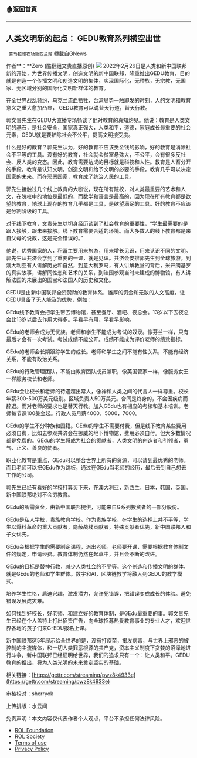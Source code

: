 ###  [:house:返回首頁](https://github.com/ourhimalayas/txt)
---


## 人类文明新的起点： GEDU教育系列横空出世
` 喜马拉雅农场新西兰站` [轉載自GNews](https://gnews.org/zh-hans/2073192/)

作者**：**Zero (酷翻组文贵直播原创)
![](https://assets.gnews.org/wp-content/uploads/2022/02/酷翻组1-15.png)
2022年2月26日是人类和新中国联邦新的开始，为世界传播文明，创造文明的新中国联邦，隆重推出GEDU教育，目的就是创造一个传播文明和创造文明的集体，实现国际化，无种族，无宗教，无国家、无区域分别的国际化文明新群体的教育。

在全世界战乱频纷，乌克兰流血牺牲，台湾局势一触即发的时刻，人的文明和教育意义之重大愈加凸显， GEDU教育可以说替天行道，替天行教。

郭文贵先生在GEDU大直播专场畅谈了他对教育的真知灼见。他说：教育是人类文明的基石，是社会安全，国家真正强大，人类和平，道德，家庭成长最重要的社会元素，GEDU就是要铲除社会不公平，提高文明接受度。

什么是好的教育？郭先生认为，好的教育不应该受金钱的影响，好的教育是消除社会不平等的工具。没有好的教育，社会就会贫富悬殊大，不公平，会有很多反社会、反人类的变态。因此，教育需要达成的目标就是科技和人性。教育是人畜分开的手段，教育是认知文明，创造文明和给予文明的必要的手段，教育几乎可以决定国家的未来。而在邪恶国家，教育成了统治人民的工具。

郭先生接触过几个线上教育的大咖说，现在所有院校，对人类最重要的艺术和人文，在院校中的地位是最低的，而数学和语言是最高的，因为现在所有教育都是欲望的教育，地球上现存的教育几乎都是工具，是欲望满足的工具。好的教育不应该是分割阶级的工具。

对于线下教育，文贵先生以切身经历谈到了社会教育的重要性，“学生最需要的是跟人接触，跟未来接触。线下教育需要合适的环境。而大多数人的线下教育都是来自父母的说教，这是完全错误的。”

他说，优秀国家的人，积蓄主要用来旅游，用来增长见识，用来认识不同的文明。郭先生从共济会学到了重要的一课，就是见识。共济会安排郭先生到全球旅游。到澳大利亚有人讲解历史和自然，到意大利罗马，有人讲解教堂的背后，米开朗基罗的真实故事，讲解同性恋和艺术的关系，到法国参观当时未建成的博物馆，有人讲解法国的未展出的国宝和法国人的历史和文化。

GEDU是由新中国联邦全资赞助的教育体系，雄厚的资金和无敌的人文高度，让GEDU具备了无人能及的优势，例如：

GEdu线下教育会把学生带去博物馆，甚至餐厅、酒吧、夜总会。13岁以下去夜总会比13岁以后去作用大得多。早看早有用，早看早影响。

GEdu的老师会成为无忧族。老师和学生不能成为考试的奴隶。像芬兰一样，只有最后才会有一次考试。考试成绩不能公开。成绩不能成为评价老师的绩效指标。

GEdu的老师会长期跟踪学生的成长。老师和学生之间不能有性关系，不能有经济关系，不能有政治关系。

GEdu的行政管理团队，不能由教育团队成员兼职，像英国管家一样，像服务女王一样服务校长和老师。

GEdu会让校长和老师的待遇超出常人，像神和人类之间的代言人一样尊重。校长年薪300-500万美元级别。区域负责人50万美元。合同是终身的，不会因疾病而辞退。而对老师的要求也是替天行教。加入GEdu也有相应的考核和基本培训。老师每节课100美金起。行政人员月薪4000，5000，7000。

GEdu的学生不分种族和国籍。GEdu的学生不需要付费，但是线下教育某些费用必须自费，比如去参观共济会在挪威的地下博物馆，费用必须自付。但大多数情况都是免费的。GEdu的学生将成为社会的贡献者，人类文明的创造者和引领者，勇气、正义、善良的使者。

职业化教育是重点，GEdu可以整合世界上所有的资源，可以请到最优秀的老师。而且老师可以把GEdu作为跳板，通过在GEdu当老师的经历，最后去到自己想去工作的公司。

郭先生已经有看好的学校打算买下来，在澳大利亚，新西兰，日本，韩国，英国。新中国联邦绝对不会穷教育。

GEdu的所需资金，由新中国联邦提供，可能来自G系列投资者的一部分股份。

GEdu是私人学校，贵族教育学校。作为贵族学校，在学生的选择上并不平等，学生以爆料革命的重大贡献者，隐蔽战线贡献者，特殊贡献者优先，新中国联邦人和子女优先。

GEdu会根据学生的需要制定课程，派出老师。老师要开课，需要根据教育体制文件的规定，申请经费。教育体制仍然在起草中，并且会不断的改进。

GEdu的目标是替神行教，减少人类社会的不平等。这个创造和传播文明的群体，就是GEdu的老师和学生群体。数字和AI，区块链教学将融入到GEDU的教学模式。

培养学生性格，启迪兴趣，激发潜力，允许犯错误，把错误变成成长的体验。避免错误发展成灾难。

如何找到好校长，好老师，和建立好的教育体制，是GEdu最重要的事。郭文贵先生已经在个人盖特上打出招贤广告，向全球招募热爱教育事业的专业人才，欢迎世界各地的孩子们来G-EDU报名上课。

新中国联邦这5年展示给全世界的是，没有打疫苗，揭发病毒，与世界上邪恶的被控制的主流媒体，和一切人类罪恶根源的共产党，资本主义制度下贪婪的沼泽地进行斗争，新中国联邦已经证明给世界，我们的追求只有一个：让人类和平。GEDU教育的推出，将为人类光明的未来奠定坚实的基础。

相关链接：[https://gettr.com/streaming/pwz8k4933e](https://gettr.com/streaming/pwz8k4933e)

审核校对：sherryok

上传排版：水云间

 

免责声明：本文内容仅代表作者个人观点，平台不承担任何法律风险。

- [ROL Foundation](https://rolfoundation.org/)
- [ROL Society](https://rolsociety.org/)
- [Terms of use](https://gnews.org/terms-of-use-3/)
- [Privacy Policy](https://gnews.org/privacy-policy/)
